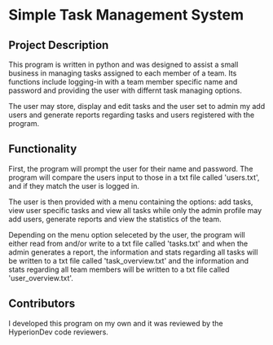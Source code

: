 # Simple Task Management System
## Project Description
This program is written in python and was designed to assist a small business in managing 
tasks assigned to each member of a team. Its functions include logging-in with a team member
specific name and password and providing the user with differnt task managing options.

The user may store, display and edit tasks and the user set to admin my add users and generate
reports regarding tasks and users registered with the program.

## Functionality
First, the program will prompt the user for their name and password. The program will compare
the users input to those in a txt file called 'users.txt', and if they match the user is logged in.

The user is then provided with a menu containing the options: add tasks, view user specific tasks and
view all tasks while only the admin profile may add users, generate reports and view the statistics of the team.

Depending on the menu option seleceted by the user, the program will either read from and/or write to a txt
file called 'tasks.txt' and when the admin generates a report, the information and stats regarding all tasks
will be written to a txt file called 'task_overview.txt' and the information and stats regarding all team members
will be written to a txt file called 'user_overview.txt'.

## Contributors
I developed this program on my own and it was reviewed by the HyperionDev code reviewers.
